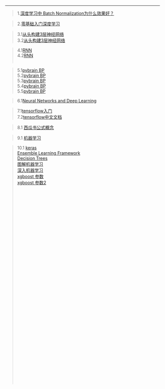 ------------
> 1.[深度学习中 Batch Normalization为什么效果好？](https://www.zhihu.com/question/38102762)


> 2.[零基础入门深度学习](https://www.zybuluo.com/hanbingtao/note/433855)    <br/>


> 3.1[从头构建3层神经网络](http://www.wildml.com/2015/09/implementing-a-neural-network-from-scratch/)   <br/>
> 3.2[从头构建3层神经网络](https://github.com/dennybritz/nn-from-scratch)    <br/>

> 4.1[RNN](http://www.wildml.com/2015/09/recurrent-neural-networks-tutorial-part-1-introduction-to-rnns/)    <br/>
> 4.2[RNN](http://neuralnetworksanddeeplearning.com/chap2.html)    <br/>    <br/>


> 5.1[pybrain BP](http://pybrain.org/docs/index.html) <br/>
> 5.2[pybrain BP](http://pybrain.org/pages/features)  <br/>
> 5.3[pybrain BP](https://github.com/pybrain/pybrain/blob/master/examples/supervised/neuralnets%2Bsvm/example_rnn.py) <br/>
> 5.4[pybrain BP](http://galaxy.agh.edu.pl/~vlsi/AI/backp_t_en/backprop.html) <br/>
> 5.5[pybrain BP](https://iamtrask.github.io/2015/07/12/basic-python-network/)    <br/>

> 6.1[Neural Networks and Deep Learning](https://hit-scir.gitbooks.io/neural-networks-and-deep-learning-zh_cn/content/)    <br/>

> 7.1[tensorflow入门](https://mp.weixin.qq.com/s?__biz=MzI1NTcxNjcyNg==&mid=2247483947&idx=1&sn=7a8ade5399d131d059534bfbdbcb50f4&chksm=ea30fe32dd477724cc1ec77090a1ef382c5279b8053772a64683f42b65a187acab6ea8086537&mpshare=1&scene=23&srcid=080749VQzSdovt5sfL2PJKix#rd) <br/>
> 7.2[tensorflow中文文档](http://tensorlayercn.readthedocs.io/zh/latest/)    <br/>

>8.1 [西瓜书公式概念](https://ahangchen.gitbooks.io/windy-afternoon/content/ml/melon/ch02.html)  <br/>

>9.1 [机器学习](https://github.com/MorvanZhou/tutorials) <br/>

>10.1 [keras](https://keras-cn.readthedocs.io/en/latest/for_beginners/keras_windows/)<br/>
> [Ensemble Learning Framework](http://elf-project.sourceforge.net/) <br/>
> [Decision Trees](https://www.autonlab.org/_media/tutorials/dtree18.pdf)   <br/>
> [图解机器学习](http://www.r2d3.us/%E5%9B%BE%E8%A7%A3%E6%9C%BA%E5%99%A8%E5%AD%A6%E4%B9%A0/)  <br/>
> [深入机器学习](https://github.com/hangtwenty/dive-into-machine-learning)   <br/>
>[xgboost 参数](https://xgboost.readthedocs.io/en/latest/parameter.html)<br/>
> [xgboost 参数2](https://www.analyticsvidhya.com/blog/2016/03/complete-guide-parameter-tuning-xgboost-with-codes-python/)      <br/>
        <br/>
         <br/>
          <br/>
           <br/>
            <br/>
             <br/>
              <br/>
               <br/>
                <br/>
                 <br/>
                  <br/>
                   <br/>
                    <br/>
                     <br/>
                      <br/> 
                      <br/>
                       <br/>
                        <br/>
                         <br/>
                          <br/> 
                          <br/> 
                          <br/>
                           <br/>
                            <br/>
                             <br/>
                              <br/>
                               <br/>
                                <br/> <br/>
                                 <br/>
                                  <br/>
                                   <br/>
                                    <br/>
                                     <br/>
                                      <br/>
                                       <br/>
                                        <br/>
                                         <br/>
